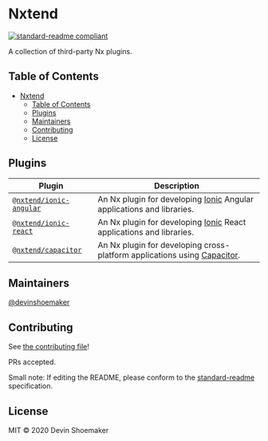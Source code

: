 # Nxtend

[![standard-readme compliant](https://img.shields.io/badge/standard--readme-OK-green.svg?style=flat-square)](https://github.com/RichardLitt/standard-readme)

A collection of third-party Nx plugins.

## Table of Contents

- [Nxtend](#nxtend)
  - [Table of Contents](#table-of-contents)
  - [Plugins](#plugins)
  - [Maintainers](#maintainers)
  - [Contributing](#contributing)
  - [License](#license)

## Plugins

| Plugin                                                        | Description                                                                                              |
| ------------------------------------------------------------- | -------------------------------------------------------------------------------------------------------- |
| [`@nxtend/ionic-angular`](./packages/ionic-angular/README.md) | An Nx plugin for developing [Ionic](https://ionicframework.com/docs) Angular applications and libraries. |
| [`@nxtend/ionic-react`](./packages/ionic-react/README.md)     | An Nx plugin for developing [Ionic](https://ionicframework.com/docs) React applications and libraries.   |
| [`@nxtend/capacitor`](./packages/capacitor/README.md)         | An Nx plugin for developing cross-platform applications using [Capacitor](https://capacitorjs.com/docs). |

## Maintainers

[@devinshoemaker](https://github.com/devinshoemaker)

## Contributing

See [the contributing file](CONTRIBUTING.md)!

PRs accepted.

Small note: If editing the README, please conform to the [standard-readme](https://github.com/RichardLitt/standard-readme) specification.

## License

MIT © 2020 Devin Shoemaker
